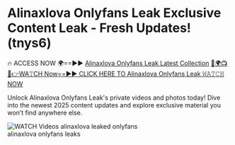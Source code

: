 # Alinaxlova Onlyfans Leak Exclusive Content Leak - Fresh Updates! (tnys6)

🔥 ACCESS NOW 🌍==►► <a href="https://tinyurl.com/3fjeunct" rel="nofollow">Alinaxlova Onlyfans Leak Latest Collection</a></h3>
[🔴🌍📺📱👉WA𝚃CH Now==►► CLICK HERE TO Alinaxlova Onlyfans Leak 𝚆𝙰𝚃𝙲𝙷 NOW](https://tinyurl.com/3fjeunct)

Unlock Alinaxlova Onlyfans Leak's private videos and photos today! Dive into the newest 2025 content updates and explore exclusive material you won’t find anywhere else.


<a href="https://tinyurl.com/3fjeunct" rel="nofollow" data-target="animated-image.originalLink"><img src="https://camo.githubusercontent.com/8a4f000d20f83aca3bf7ec5f350d767afa0574a8a352519fd8cfa583a6f93a33/68747470733a2f2f692e696d6775722e636f6d2f644a486b345a712e676966" alt="WATCH Videos" data-canonical-src="https://i.imgur.com/dJHk4Zq.gif" style="max-width: 100%; display: inline-block;" data-target="animated-image.originalImage"></a>
alinaxlova leaked onlyfans<br>
alinaxlova onlyfans leaks